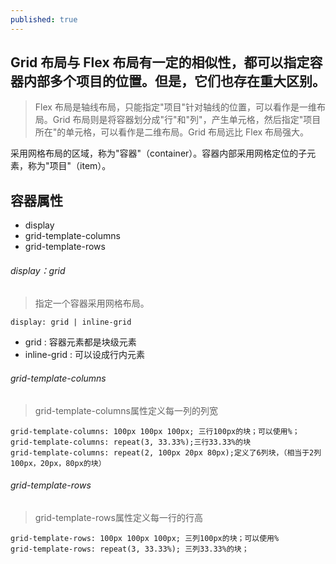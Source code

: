 ```yaml
---
published: true
---
```

## Grid 布局与 Flex 布局有一定的相似性，都可以指定容器内部多个项目的位置。但是，它们也存在重大区别。

> Flex 布局是轴线布局，只能指定"项目"针对轴线的位置，可以看作是一维布局。Grid 布局则是将容器划分成"行"和"列"，产生单元格，然后指定"项目所在"的单元格，可以看作是二维布局。Grid 布局远比 Flex 布局强大。

采用网格布局的区域，称为"容器"（container）。容器内部采用网格定位的子元素，称为"项目"（item）。

## 容器属性

- display 
- grid-template-columns 
- grid-template-rows 

###### display：grid

>指定一个容器采用网格布局。

```
display: grid | inline-grid
```
- grid : 容器元素都是块级元素
- inline-grid : 可以设成行内元素


###### grid-template-columns

>grid-template-columns属性定义每一列的列宽

```
grid-template-columns: 100px 100px 100px; 三行100px的块；可以使用%；
grid-template-columns: repeat(3, 33.33%);三行33.33%的块
grid-template-columns: repeat(2, 100px 20px 80px);定义了6列块，（相当于2列100px，20px，80px的块）
```

###### grid-template-rows

> grid-template-rows属性定义每一行的行高

```
grid-template-rows: 100px 100px 100px; 三列100px的块；可以使用%
grid-template-rows: repeat(3, 33.33%); 三列33.33%的块；
```
























